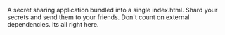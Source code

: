 A secret sharing application bundled into a single index.html. Shard your secrets and send them to your friends. Don't count on external dependencies. Its all right here.
